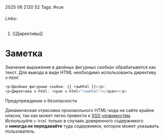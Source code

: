 2025 06 2120 52
Tags: #vue
###### Links: 
1) [[Директивы]]
# Заметка
Значение выражения в двойных фигурных скобках обрабатывется как текст. Для вывода в виде HTML необходимо использованть директиву v-html
```js
<p>Двойные фигурные скобки: {{ rawHtml }}</p>
<p>Директива v-html: <span v-html="rawHtml"></span></p>
```
Предупреждение о безопасности

Динамическая отрисовка произвольного HTML-кода на сайте крайне опасна, так как может легко привести к [XSS-уязвимостям](https://en.wikipedia.org/wiki/Cross-site_scripting). Используйте `v-html` только в случаях доверенного содержимого и **никогда не передавайте** туда содержимое, которое может указывать пользователь.